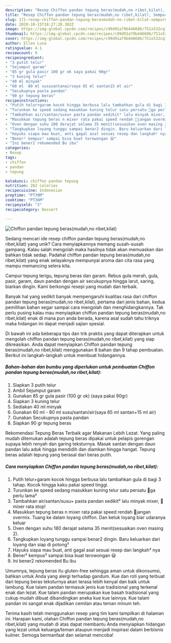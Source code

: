 ```yaml
---
description: "Resep Chiffon pandan tepung beras(mudah,no ribet,kilat), Sempurna"
title: "Resep Chiffon pandan tepung beras(mudah,no ribet,kilat), Sempurna"
slug: 171-resep-chiffon-pandan-tepung-berasmudah-no-ribet-kilat-sempurna
date: 2020-10-15T18:27:20.302Z
image: https://img-global.cpcdn.com/recipes/c99d91a79b446686/751x532cq70/chiffon-pandan-tepung-berasmudahno-ribetkilat-foto-resep-utama.jpg
thumbnail: https://img-global.cpcdn.com/recipes/c99d91a79b446686/751x532cq70/chiffon-pandan-tepung-berasmudahno-ribetkilat-foto-resep-utama.jpg
cover: https://img-global.cpcdn.com/recipes/c99d91a79b446686/751x532cq70/chiffon-pandan-tepung-berasmudahno-ribetkilat-foto-resep-utama.jpg
author: Ellen Luna
ratingvalue: 4.1
reviewcount: 9
recipeingredient:
- "3 putih telur"
- "Sejumput garam"
- "85 gr gula pasir 100 gr ok saya pakai 90gr"
- "3 kuning telur"
- "40 ml minyak"
- "60 ml  80 ml sususantanairsaya 65 ml santan15 ml air"
- "Secukupnya pasta pandan"
- "90 gr tepung beras"
recipeinstructions:
- "Putih telur+garam kocok hingga berbusa lalu tambahkan gula di bagi 3 tahap. Kocok hingga kaku pakai speed tinggi."
- "Turunkan ke speed sedang masukkan kuning telur satu persatu 🌠ga perlu lama²"
- "Tambahkan air/santan/susu+ pasta pandan sedikit² lalu minyak mixer, 🌠mixer rata stop!"
- "Masukkan tepung beras n mixer rata pakai speed rendah 🌠jangan overmix. Tuang ke dalam loyang chiffon. Dan ketuk loyang biar udaranya keluar"
- "Oven dengan suhu 180 derajat selama 35 menit(sesuaikan oven masing 2)."
- "Tangkupkan loyang tunggu sampai benar2 dingin. Baru keluarkan dari loyang dan siap di potong²"
- "Hayuks siapa mau buat, anti gagal asal sesuai resep dan langkah² nya"
- "Bener² kempus² sampai bisa buat terowongan 😃"
- "Ini bener2 rekomended Bu ibu"
categories:
- Resep
tags:
- chiffon
- pandan
- tepung

katakunci: chiffon pandan tepung 
nutrition: 262 calories
recipecuisine: Indonesian
preptime: "PT39M"
cooktime: "PT36M"
recipeyield: "3"
recipecategory: Dessert

---
```



![Chiffon pandan tepung beras(mudah,no ribet,kilat)](https://img-global.cpcdn.com/recipes/c99d91a79b446686/751x532cq70/chiffon-pandan-tepung-berasmudahno-ribetkilat-foto-resep-utama.jpg)

Sedang mencari ide resep chiffon pandan tepung beras(mudah,no ribet,kilat) yang unik? Cara menyiapkannya memang susah-susah gampang. Kalau salah mengolah maka hasilnya tidak akan memuaskan dan bahkan tidak sedap. Padahal chiffon pandan tepung beras(mudah,no ribet,kilat) yang enak selayaknya mempunyai aroma dan cita rasa yang mampu memancing selera kita.

Campur tepung terigu, tepung beras dan garam. Rebus gula merah, gula, pasir, garam, daun pandan dengan air secukupnya hingga larut, saring, biarkan dingin. Kami berkongsi resepi yang mudah dan terbaik.

Banyak hal yang sedikit banyak mempengaruhi kualitas rasa dari chiffon pandan tepung beras(mudah,no ribet,kilat), pertama dari jenis bahan, kedua pemilihan bahan segar sampai cara mengolah dan menghidangkannya. Tak perlu pusing kalau mau menyiapkan chiffon pandan tepung beras(mudah,no ribet,kilat) enak di mana pun anda berada, karena asal sudah tahu triknya maka hidangan ini dapat menjadi sajian spesial.


Di bawah ini ada beberapa tips dan trik praktis yang dapat diterapkan untuk mengolah chiffon pandan tepung beras(mudah,no ribet,kilat) yang siap dikreasikan. Anda dapat menyiapkan Chiffon pandan tepung beras(mudah,no ribet,kilat) menggunakan 8 bahan dan 9 tahap pembuatan. Berikut ini langkah-langkah untuk membuat hidangannya.

<!--inarticleads1-->

##### Bahan-bahan dan bumbu yang diperlukan untuk pembuatan Chiffon pandan tepung beras(mudah,no ribet,kilat):

1. Siapkan 3 putih telur
1. Ambil Sejumput garam
1. Gunakan 85 gr gula pasir (100 gr ok) (saya pakai 90gr)
1. Siapkan 3 kuning telur
1. Sediakan 40 ml minyak
1. Gunakan 60 ml - 80 ml susu/santan/air(saya 65 ml santan+15 ml air)
1. Gunakan Secukupnya pasta pandan
1. Siapkan 90 gr tepung beras


Rekomendasi Tepung Beras Terbaik agar Makanan Lebih Lezat. Yang paling mudah ditemukan adalah tepung beras dipakai untuk pelapis gorengan supaya lebih renyah dan garing teksturnya. Masak santan dengan daun pandan lalu aduk hingga mendidih dan diamkan hingga hangat. Tepung beras adalah tepung yang berasal dari beras putih. 

<!--inarticleads2-->

##### Cara menyiapkan Chiffon pandan tepung beras(mudah,no ribet,kilat):

1. Putih telur+garam kocok hingga berbusa lalu tambahkan gula di bagi 3 tahap. Kocok hingga kaku pakai speed tinggi.
1. Turunkan ke speed sedang masukkan kuning telur satu persatu 🌠ga perlu lama²
1. Tambahkan air/santan/susu+ pasta pandan sedikit² lalu minyak mixer, 🌠mixer rata stop!
1. Masukkan tepung beras n mixer rata pakai speed rendah 🌠jangan overmix. Tuang ke dalam loyang chiffon. Dan ketuk loyang biar udaranya keluar
1. Oven dengan suhu 180 derajat selama 35 menit(sesuaikan oven masing 2).
1. Tangkupkan loyang tunggu sampai benar2 dingin. Baru keluarkan dari loyang dan siap di potong²
1. Hayuks siapa mau buat, anti gagal asal sesuai resep dan langkah² nya
1. Bener² kempus² sampai bisa buat terowongan 😃
1. Ini bener2 rekomended Bu ibu


Umumnya, tepung beras itu gluten-free sehingga aman untuk dikonsumsi, bahkan untuk Anda yang alergi terhadap gandum. Kue dan roti yang terbuat dari tepung beras teksturnya akan terasa lebih kenyal dan baik untuk lambung. Kue talam pandan termasuk jenis kue tradisional yang terkenal enak dan lezat. Kue talam pandan merupakan kue basah tradisional yang cukup mudah dibuat dibandingkan aneka kue kue lainnya. Kue talam pandan ini sangat enak dijadikan cemilan atau teman minum teh. 

Terima kasih telah menggunakan resep yang tim kami tampilkan di halaman ini. Harapan kami, olahan Chiffon pandan tepung beras(mudah,no ribet,kilat) yang mudah di atas dapat membantu Anda menyiapkan hidangan yang lezat untuk keluarga/teman ataupun menjadi inspirasi dalam berbisnis kuliner. Semoga bermanfaat dan selamat mencoba!
